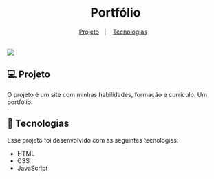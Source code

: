 <h1 align="center"> Portfólio</h1>

<p align="center">
  <a href="#-projeto">Projeto</a>&nbsp;&nbsp;&nbsp;|&nbsp;&nbsp;&nbsp;
  <a href="#-tecnologias">Tecnologias</a>&nbsp;&nbsp;&nbsp;
</p>

<br>

<img src="./assets/image/portfolio.png">

<p align="center">
  <a href="https://portfolio-biademery.vercel.app/"></a>
</p>

## 💻 Projeto

O projeto é um site com minhas habilidades, formação e currículo. Um portfólio.

## 🚀 Tecnologias

Esse projeto foi desenvolvido com as seguintes tecnologias:

- HTML
- CSS
- JavaScript
